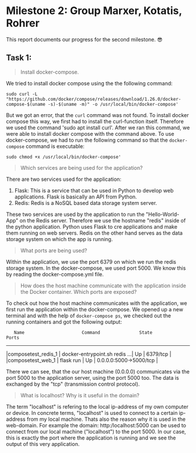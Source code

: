 # Milestone 2: Group Marxer, Kotatis, Rohrer
This report documents our progress for the second milestone. :sunglasses:

## Task 1: 
>Install docker-compose.

We tried to install docker compose using the the following command:

```
sudo curl -L "https://github.com/docker/compose/releases/download/1.26.0/docker-compose-$(uname -s)-$(uname -m)" -o /usr/local/bin/docker-compose' 
```

But we got an error, that the `curl` command was not found. To install docker compose this way, we first had to install the curl-function itself. Therefore we used the command 'sudo apt install curl'. After we ran this command, we were able to install docker compose with the command above. To use docker-compose, we had to run the following command so that the `docker-compose` command is executable:

```
sudo chmod +x /usr/local/bin/docker-compose'
```
>Which services are being used for the application?

There are two services used for the application:

1. Flask: This is a service that can be used in Python to develop web applications. Flask is basically an API from Python.
2. Redis: Redis is a NoSQL based data storage system server. 

These two services are used by the application to run the "Hello-World-App" on the Redis server. Therefore we use the hostname "redis" inside of the python application. Python uses Flask to cre applications and make them running on web servers. Redis on the other hand serves as the data storage system on which the app is running.

>What ports are being used?

Within the application, we use the port 6379 on which we run the redis storage system. In the docker-compose, we used port 5000. We know this by reading the docker-compose.yml file. 

> How does the host machine communicate with the application inside the Docker container. Which ports are exposed?

To check out how the host machine communicates with the application, we first run the application within the docker-compose. We opened up a new terminal and with the help of `docker-compose ps`, we checked out the running containers and got the following output:

       Name                      Command               State           Ports         
-------------------------------------------------------------------------------------
|composetest_redis_1 |  docker-entrypoint.sh redis ...|   Up  |	 6379/tcp            |   
|composetest_web_1   |  flask run                     |  Up   |    0.0.0.0:5000->5000/tcp  |

There we can see, that the our host machine (0.0.0.0) communicates via the port 5000 to the application server, using the port 5000 too. The data is exchanged by the "tcp" (transmission control protocol). 

> What is localhost? Why is it useful in the domain?

The term "localhost" is refering to the local ip-address of my own computer or device. In concrete terms, "localhost" is used to connect to a certain ip-address from my local machine. Thats also the reason why it is used in the web-domain. For example the domain: http:/localhost:5000 can be used to connect from our local machine ("localhost") to the port 5000. In our case, this is exactly the port where the application is running and we see the output of this very application. 


